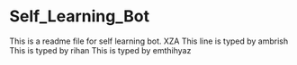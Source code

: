 # Self_Learning_Bot
This is a readme file for self learning bot. XZA
This line is typed by ambrish
This is typed by rihan
This is typed by emthihyaz